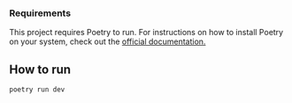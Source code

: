 ### Requirements
This project requires Poetry to run. For instructions on how to install Poetry on your system, check out the <a href="https://python-poetry.org/docs/">official documentation.</a>

## How to run
```python
poetry run dev
```